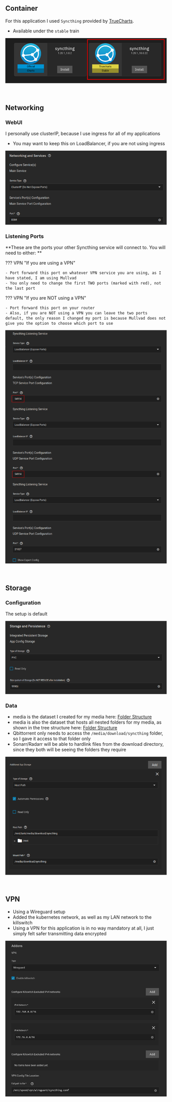 ## Container

For this application I used `Syncthing` provided by [TrueCharts](https://truecharts.org/manual/Quick-Start%20Guides/01-Adding-TrueCharts/).

- Available under the `stable` train

![!Syncthing: Container](images/installation/container.png)

<br >

## Networking 

### WebUI

I personally use clusterIP, because I use ingress for all of my applications

- You may want to keep this on LoadBalancer, if you are not using ingress

![!Networking: qbittorrent](images/installation/networking.png)

### Listening Ports

**These are the ports your other Syncthing service will connect to. You will need to either: **

??? VPN "If you are using a VPN"

    - Port forward this port on whatever VPN service you are using, as I have stated, I am using Mullvad
    - You only need to change the first TWO ports (marked with red), not the last port

??? VPN "If you are NOT using a VPN"

    - Port forward this port on your router
    - Also, if you are NOT using a VPN you can leave the two ports default, the only reason I changed my port is because Mullvad does not give you the option to choose which port to use

![!Networking: qbittorrent](images/installation/networking_listening.png)

<br />

## Storage

### Configuration

The setup is default

![!Storage: NZBGet](images/installation/storage_config.png)

### Data

- media is the dataset I created for my media here: [Folder Structure](general_guides/folder_structure/dataset.md)
- media is also the dataset that hosts all nested folders for my media, as shown in the tree structure here: [Folder Structure](general_guides/folder_structure/about.md#tree)
- Qbittorrent only needs to access the `/media/download/syncthing` folder, so I gave it access to that folder only
- Sonarr/Radarr will be able to hardlink files from the download directory, since they both will be seeing the folders they require



![!Storage: NZBGet](images/installation/storage_data.png)

<br />

## VPN

- Using a Wireguard setup
- Added the kubernetes network, as well as my LAN network to the killswitch
- Using a VPN for this application is in no way mandatory at all, I just simply felt safer transmitting data encrypted

![!Storage: NZBGet](images/installation/vpn.png)

<br />